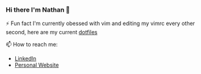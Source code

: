 ### Hi there I'm Nathan 👋

⚡ Fun fact I'm currently obessed with vim and editing my vimrc every other
second, here are my current [dotfiles](https://github.com/nathanberry97/dotfiles)

📫 How to reach me:

- [LinkedIn](https://www.linkedin.com/in/nathan-berry-7b8191115/)
- [Personal Website](https://nathanberry.co.uk/)
